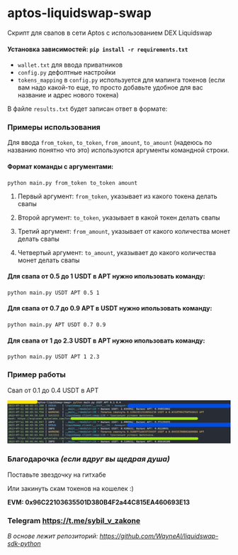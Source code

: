 # aptos-liquidswap-swap

Скрипт для свапов в сети Aptos с использованием DEX Liquidswap

#### Установка зависимостей: ```pip install -r requirements.txt```

- `wallet.txt` для ввода приватников
- `config.py`  дефолтные настройки
- `tokens_mapping` в `config.py` используется для мапинга токенов (если вам надо какой-то еще, то просто добавьте
  удобное для вас название и адрес нового токена)

В файле `results.txt` будет записан ответ в формате:

### Примеры использования

Для ввода `from_token`, `to_token`, `from_amount`, `to_amount` (надеюсь по названию понятно что это) используются аргументы командной
строки.

#### Формат команды с аргументами:

`python main.py from_token to_token amount`

1. Первый аргумент: `from_token`, указывает из какого токена делать свапы

2. Второй аргумент: `to_token`, указывает в какой токен делать свапы

3. Третий аргумент: `from_amount`, указывает от какого количества монет делать свапы

4. Четвертый аргумент: `to_amount`, указывает до какого количества монет делать свапы

#### Для свапа от 0.5 до 1 USDT в APT нужно ипользовать команду:

`python main.py USDT APT 0.5 1`

#### Для свапа от 0.7 до 0.9 APT в USDT нужно ипользовать команду:

`python main.py APT USDT 0.7 0.9`

#### Для свапа от 1 до 2.3 USDT в APT нужно ипользовать команду:

`python main.py USDT APT 1 2.3`

### Пример работы

Свап от 0.1 до 0.4 USDT в APT

![alt text](photos/liquidswap-example-updated.png)

### Благодарочка _(если вдруг вы щедрая душа)_

Поставьте звездочку на гитхабе

Или закинуть скам токенов на кошелек :)

**EVM: 0x96C22103635501D380B4F2a44C815EA460693E13**

### Telegram https://t.me/sybil_v_zakone

_В основе лежит репозиторий: https://github.com/WayneAl/liquidswap-sdk-python_
